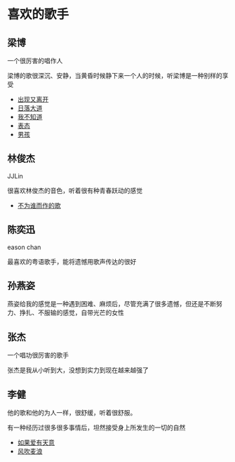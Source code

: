 # 喜欢的歌手

## 梁博

一个很厉害的唱作人

梁博的歌很深沉、安静，当黄昏时候静下来一个人的时候，听梁博是一种别样的享受

- [出现又离开](https://www.bilibili.com/video/BV1mN4y1f7sk/?spm_id_from=333.337.search-card.all.click)
- [日落大道](https://www.bilibili.com/video/BV1wb4y1o7zF/?spm_id_from=333.337.search-card.all.click)
- [我不知道](https://www.bilibili.com/video/BV1kV411F7et/?spm_id_from=333.337.search-card.all.click)
- [表态](https://www.bilibili.com/video/BV1u5411g7n4/?spm_id_from=333.999.0.0)
- [男孩](https://www.bilibili.com/video/BV1ZU4y1Q7GS/?spm_id_from=333.337.search-card.all.click)

## 林俊杰

JJLin

很喜欢林俊杰的音色，听着很有种青春跃动的感觉

- [不为谁而作的歌](https://www.bilibili.com/video/BV16L411i7mm/?share_source=copy_web&vd_source=09a272bb741f26386eb2109c1d3dacfc)

## 陈奕迅

eason chan

最喜欢的粤语歌手，能将遗憾用歌声传达的很好

## 孙燕姿

燕姿给我的感觉是一种遇到困难、麻烦后，尽管充满了很多遗憾，但还是不断努力、挣扎、不服输的感觉，自带光芒的女性


## 张杰

一个唱功很厉害的歌手

张杰是我从小听到大，没想到实力到现在越来越强了


## 李健

他的歌和他的为人一样，很舒缓，听着很舒服。

有一种经历过很多很多事情后，坦然接受身上所发生的一切的自然

- [如果爱有天意](https://www.bilibili.com/video/BV1Rw411h7Zv/?spm_id_from=333.337.search-card.all.click)
- [风吹麦浪](https://www.bilibili.com/video/BV1av411e7qm/?spm_id_from=333.337.search-card.all.click)

